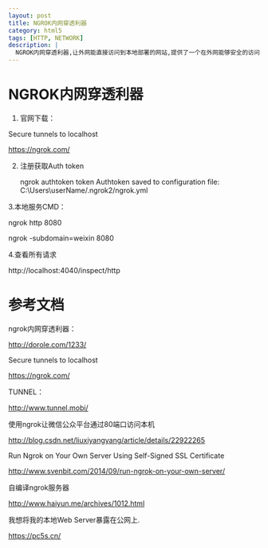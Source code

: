 ```yaml
---
layout: post
title: NGROK内网穿透利器
category: html5
tags: [HTTP, NETWORK]
description: |
  NGROK内网穿透利器,让外网能直接访问到本地部署的网站,提供了一个在外网能够安全的访问内网Web主机，还能捕获所有请求的http内容，方便调试，甚至还支持tcp层端口映射，不局限于某一特定的服务。支持Mac OS X，Linux，Windows平台。
---
```


NGROK内网穿透利器
===

1. 官网下载：

Secure tunnels to localhost

<https://ngrok.com/>

2. 注册获取Auth token

    ngrok authtoken  token
    Authtoken saved to configuration file: C:\Users\userName/.ngrok2/ngrok.yml

3.本地服务CMD：

ngrok http 8080

ngrok -subdomain=weixin 8080

4.查看所有请求

http://localhost:4040/inspect/http


参考文档
===

ngrok内网穿透利器：

<http://dorole.com/1233/>

Secure tunnels to localhost

<https://ngrok.com/>

TUNNEL：

<http://www.tunnel.mobi/>

使用ngrok让微信公众平台通过80端口访问本机

<http://blog.csdn.net/liuxiyangyang/article/details/22922265>


Run Ngrok on Your Own Server Using Self-Signed SSL Certificate

<http://www.svenbit.com/2014/09/run-ngrok-on-your-own-server/>

自编译ngrok服务器

<http://www.haiyun.me/archives/1012.html>

我想将我的本地Web Server暴露在公网上.

<https://pc5s.cn/>

    